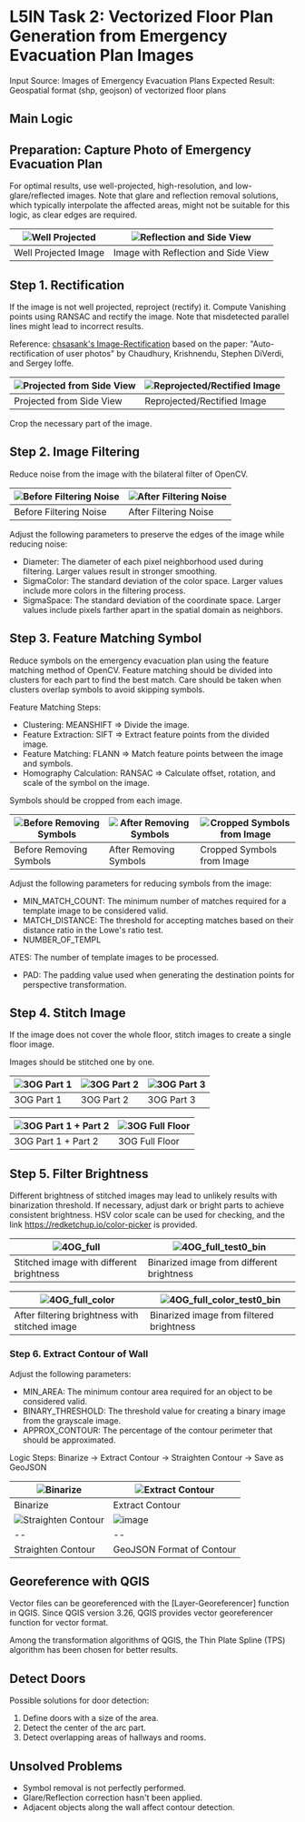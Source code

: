 # L5IN Task 2: Vectorized Floor Plan Generation from Emergency Evacuation Plan Images

Input Source: Images of Emergency Evacuation Plans
Expected Result: Geospatial format (shp, geojson) of vectorized floor plans

## Main Logic

## Preparation: Capture Photo of Emergency Evacuation Plan
For optimal results, use well-projected, high-resolution, and low-glare/reflected images.
Note that glare and reflection removal solutions, which typically interpolate the affected areas, might not be suitable for this logic, as clear edges are required.

| ![Well Projected](https://github.com/chungkang/L5IN_task2/assets/36185863/af151ea8-a216-4d9d-b34b-45cb1af11b68) | ![Reflection and Side View](https://github.com/chungkang/L5IN_task2/assets/36185863/ab47eec3-cce6-48bf-8426-6607a9c16dbe) |
| -- | -- |
| Well Projected Image | Image with Reflection and Side View |

## Step 1. Rectification
If the image is not well projected, reproject (rectify) it.
Compute Vanishing points using RANSAC and rectify the image.
Note that misdetected parallel lines might lead to incorrect results.

Reference: [chsasank's Image-Rectification](https://github.com/chsasank/Image-Rectification) based on the paper: "Auto-rectification of user photos" by Chaudhury, Krishnendu, Stephen DiVerdi, and Sergey Ioffe.

| ![Projected from Side View](https://github.com/chungkang/L5IN_task2/assets/36185863/645795a5-37be-4b86-92b5-9e751eaf5a79) | ![Reprojected/Rectified Image](https://github.com/chungkang/L5IN_task2/assets/36185863/9b49c96b-2154-4eba-8f34-d0d827f61b28) |
| -- | -- |
| Projected from Side View | Reprojected/Rectified Image |

Crop the necessary part of the image.

## Step 2. Image Filtering
Reduce noise from the image with the bilateral filter of OpenCV.

| ![Before Filtering Noise](https://github.com/chungkang/L5IN_task2/assets/36185863/59590f39-a5ef-4bb3-bc4b-bdcc5c751614) | ![After Filtering Noise](https://github.com/chungkang/L5IN_task2/assets/36185863/ebc90368-9c1d-4549-9fe6-c0571821a2d7) |
| -- | -- |
| Before Filtering Noise | After Filtering Noise |

Adjust the following parameters to preserve the edges of the image while reducing noise:
- Diameter: The diameter of each pixel neighborhood used during filtering. Larger values result in stronger smoothing.
- SigmaColor: The standard deviation of the color space. Larger values include more colors in the filtering process.
- SigmaSpace: The standard deviation of the coordinate space. Larger values include pixels farther apart in the spatial domain as neighbors.

## Step 3. Feature Matching Symbol
Reduce symbols on the emergency evacuation plan using the feature matching method of OpenCV.
Feature matching should be divided into clusters for each part to find the best match. Care should be taken when clusters overlap symbols to avoid skipping symbols.

Feature Matching Steps:
- Clustering: MEANSHIFT => Divide the image.
- Feature Extraction: SIFT => Extract feature points from the divided image.
- Feature Matching: FLANN => Match feature points between the image and symbols.
- Homography Calculation: RANSAC => Calculate offset, rotation, and scale of the symbol on the image.

Symbols should be cropped from each image.

| ![Before Removing Symbols](https://github.com/chungkang/L5IN_task2/assets/36185863/be492029-a32e-4c76-8c96-e956ae1418db) | ![After Removing Symbols](https://github.com/chungkang/L5IN_task2/assets/36185863/4411b11f-5b15-441f-8bc6-a9e5e5316675) | ![Cropped Symbols from Image](https://github.com/chungkang/L5IN_task2/assets/36185863/d221f2e4-0afe-408e-a4e8-6cbc796c5669) |
| -- | -- | -- |
| Before Removing Symbols | After Removing Symbols | Cropped Symbols from Image |

Adjust the following parameters for reducing symbols from the image:
- MIN_MATCH_COUNT: The minimum number of matches required for a template image to be considered valid.
- MATCH_DISTANCE: The threshold for accepting matches based on their distance ratio in the Lowe's ratio test.
- NUMBER_OF_TEMPL

ATES: The number of template images to be processed.
- PAD: The padding value used when generating the destination points for perspective transformation.

## Step 4. Stitch Image
If the image does not cover the whole floor, stitch images to create a single floor image.

Images should be stitched one by one.

| ![3OG Part 1](https://github.com/chungkang/L5IN_task2/assets/36185863/fe67683b-00c6-4d7d-a917-c47afc809e9c) | ![3OG Part 2](https://github.com/chungkang/L5IN_task2/assets/36185863/fed1ea65-53ac-46d7-98d0-47c4d46d3ded) | ![3OG Part 3](https://github.com/chungkang/L5IN_task2/assets/36185863/020109fb-f146-416a-ade6-0239246f365c) |
| -- | -- | -- |
| 3OG Part 1 | 3OG Part 2 | 3OG Part 3 |

| ![3OG Part 1 + Part 2](https://github.com/chungkang/L5IN_task2/assets/36185863/efb0bf38-b009-4dbc-86b0-6d37cffcab62) | ![3OG Full Floor](https://github.com/chungkang/L5IN_task2/assets/36185863/112d9bd8-12aa-42e0-8df0-8b316f5268bc) |
| -- | -- |
| 3OG Part 1 + Part 2 | 3OG Full Floor |

## Step 5. Filter Brightness
Different brightness of stitched images may lead to unlikely results with binarization threshold.
If necessary, adjust dark or bright parts to achieve consistent brightness. HSV color scale can be used for checking, and the link https://redketchup.io/color-picker is provided.

| ![4OG_full](https://github.com/chungkang/L5IN_task2/assets/36185863/a045f7c3-2125-4ec9-a30f-be53d43573c9) | ![4OG_full_test0_bin](https://github.com/chungkang/L5IN_task2/assets/36185863/0c6eef84-ebde-4552-9964-e5980dc0d2f1) |
| -- | -- |
| Stitched image with different brightness | Binarized image from different brightness |

| ![4OG_full_color](https://github.com/chungkang/L5IN_task2/assets/36185863/bf3654d4-b43b-4393-aeaf-0fba7fbe6b6c) | ![4OG_full_color_test0_bin](https://github.com/chungkang/L5IN_task2/assets/36185863/6bbbc928-d70c-4c34-9020-566d4ac0192d) |
| -- | -- |
| After filtering brightness with stitched image | Binarized image from filtered brightness |

### Step 6. Extract Contour of Wall
Adjust the following parameters:
- MIN_AREA: The minimum contour area required for an object to be considered valid.
- BINARY_THRESHOLD: The threshold value for creating a binary image from the grayscale image.
- APPROX_CONTOUR: The percentage of the contour perimeter that should be approximated.

Logic Steps: Binarize -> Extract Contour -> Straighten Contour -> Save as GeoJSON

| ![Binarize](https://github.com/chungkang/L5IN_task2/assets/36185863/26b66b0a-62af-4d9a-bf95-60f3e143760d) | ![Extract Contour](https://github.com/chungkang/L5IN_task2/assets/36185863/8f4726c8-4241-4ffc-bebf-8fc02d1ee592) |
| -- | -- |
| Binarize | Extract Contour |
| ![Straighten Contour](https://github.com/chungkang/L5IN_task2/assets/36185863/ae05a498-6cc6-4178-aff3-b984684e8475) | ![image](https://github.com/chungkang/L5IN_task2/assets/36185863/c3806f71-5b3c-4e21-aa66-0eb40a6c95cb) |
| -- | -- |
| Straighten Contour | GeoJSON Format of Contour |

## Georeference with QGIS
Vector files can be georeferenced with the [Layer-Georeferencer] function in QGIS. Since QGIS version 3.26, QGIS provides vector georeferencer function for vector format.

Among the transformation algorithms of QGIS, the Thin Plate Spline (TPS) algorithm has been chosen for better results.

## Detect Doors
Possible solutions for door detection:
1. Define doors with a size of the area.
2. Detect the center of the arc part.
3. Detect overlapping areas of hallways and rooms.

## Unsolved Problems
- Symbol removal is not perfectly performed.
- Glare/Reflection correction hasn't been applied.
- Adjacent objects along the wall affect contour detection.
